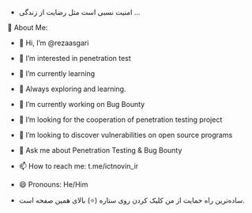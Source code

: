 - امنیت نسبی است مثل رضایت از زندگی ...

💫 About Me:

- 👋 Hi, I’m @rezaasgari
- 👀 I’m interested in penetration test
- 🌱 I’m currently learning
- 🚀 Always exploring and learning.
- 🔭 I’m currently working on Bug Bounty
- 💞️ I’m looking for the cooperation of penetration testing project
- 🤝 I’m looking to discover vulnerabilities on open source programs
- 💬 Ask me about Penetration Testing & Bug Bounty
- 📫 How to reach me: t.me/ictnovin_ir
- 😄 Pronouns: He/Him


- ساده‌ترین راه حمایت از من کلیک کردن روی ستاره (⭐) بالای همین صفحه است.


<!---
rasgari/rasgari is a ✨ special ✨ repository because its `README.md` (this file) appears on your GitHub profile.
You can click the Preview link to take a look at your changes.
--->
